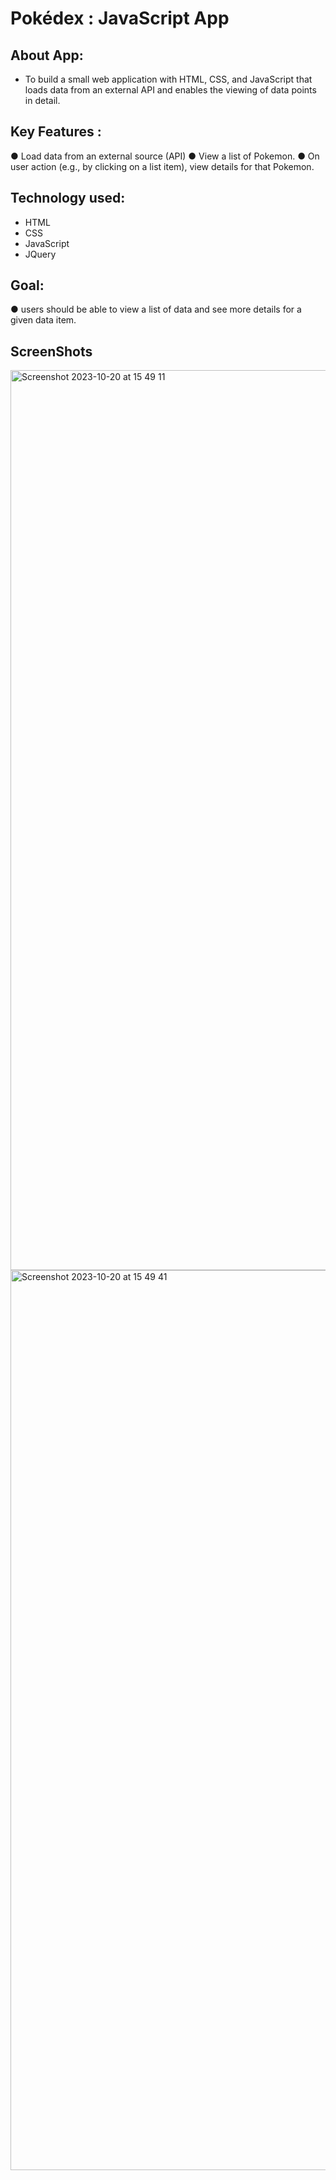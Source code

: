 # Pokédex : JavaScript App

## About App: 
- To build a small web application with HTML, CSS, and JavaScript that loads data from an external API and enables the viewing of data points in detail.

## Key Features :
● Load data from an external source (API)
● View a list of Pokemon.
● On user action (e.g., by clicking on a list item), view details for that Pokemon.

## Technology used:
- HTML
- CSS
- JavaScript
- JQuery

## Goal:
● users should be able to view a list of data and see more details for a given data item.

## ScreenShots

<img width="1440" alt="Screenshot 2023-10-20 at 15 49 11" src="https://github.com/komalgs11/pokedex/assets/126813272/f5434220-9f2e-4e8f-8ff7-59f03d52b3cb">

<img width="1440" alt="Screenshot 2023-10-20 at 15 49 41" src="https://github.com/komalgs11/pokedex/assets/126813272/04797cf0-8b5c-42b5-82a2-f923b5796524">





